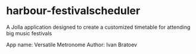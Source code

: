 harbour-festivalscheduler
=========================

A Jolla application designed to create a customized timetable for attending big music festivals

App name: Versatile Metronome
Author: Ivan Bratoev
